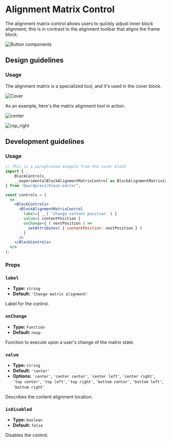 # Alignment Matrix Control

The alignment matrix control allows users to quickly adjust inner block alignment; this is in contrast to the alignment toolbar that aligns the frame block.

![Button components](https://i.imgur.com/PxYkgL5.png)

## Design guidelines

### Usage

The alignment matrix is a specialized tool, and it's used in the cover block.

![Cover](https://i.imgur.com/nJjqen8.png)

As an example, here's the matrix alignment tool in action.

![center](https://i.imgur.com/0Ce1fZm.png)

![rop_right](https://i.imgur.com/yGGf6IP.png)

## Development guidelines

### Usage

```jsx
// This is a paraphrased example from the cover block
import {
    BlockControls,
    __experimentalBlockAlignmentMatrixControl as BlockAlignmentMatrixControl
} from "@wordpress/block-editor";

const controls = (
  <>
    <BlockControls>
      <BlockAlignmentMatrixControl
        label={ __( 'Change content position' ) }
        value={ contentPosition }
        onChange={ ( nextPosition ) =>
          setAttributes( { contentPosition: nextPosition } )
        }
      />
    </BlockControls>
  </>
);
```

### Props

### `label`

-   **Type:** `string`
-   **Default:** `'Change matrix alignment'`

Label for the control.

### `onChange`

-   **Type:** `Function`
-   **Default:** `noop`

Function to execute upon a user's change of the matrix state.

### `value`

-   **Type:** `string`
-   **Default:** `'center'`
-   **Options:** `'center'`, `'center center'`, `'center left'`, `'center right'`, `'top center'`, `'top left'`, `'top right'`, `'bottom center'`, `'bottom left'`, `'bottom right'`

Describes the content alignment location.

### `isDisabled`

-   **Type:** `boolean`
-   **Default:** `false`

Disables the control.